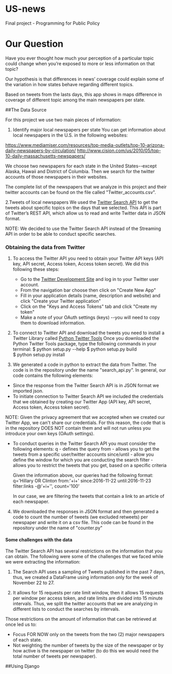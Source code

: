 # US-news
Final project - Programming for Public Policy

# Our Question

Have you ever thought how much your perception of a particular topic could change when you’re
exposed to more or less information on that topic?

Our hypothesis is that differences in news’ coverage could explain some of the variation in how states behave regarding different topics.

Based on tweets from the lasts days, this app shows in maps difference in coverage of different topic among the main newspapers per state.


##The Data Source

For this project we use two main pieces of information:

1. Identify major local newspapers per state
You can get information about local newspapers in the U.S. in the following websites:

https://www.mediamiser.com/resources/top-media-outlets/top-10-arizona-daily-newspapers-by-circulation/
http://www.cision.com/us/2010/05/top-10-daily-massachusetts-newspapers/

  We choose two newspapers for each state in the United States--except Alaska, Hawaii and District of Columbia.
  Then we search for the twitter accounts of those newspapers in their websites.

  The complete list of the newspapers that we analyze in this project and their twitter accounts can be found on the file called "Twitter_accounts.csv".

2.Tweets of local newspapers
We used the [Twitter Search API](https://dev.twitter.com/rest/public/search) to get the tweets about specific topics on the days that we selected. This API is part of Twitter’s REST API, which allow us to read and write Twitter data in JSON format.

NOTE: We decided to use the Twitter Search API instead of the Streaming API in order to be able to conduct specific searches.

### Obtaining the data from Twitter

1. To access the Twitter API you need to obtain your Twitter API keys (API key, API secret, Access token, Access token secret). We did this following these steps:
    * Go to the [Twitter Development Site](https://dev.twitter.com/) and log in to your Twitter user account.
    * From the navigation bar choose <Myapps> then click on "Create New App"
    * Fill in your application details (name, description and website) and click "Create your Twitter application"
    * Click on the "Keys and Access Tokens" tab and click "Create my token"
    * Make a note of your OAuth settings (keys) --you will need to copy them to download information.

2. To connect to Twitter API and download the tweets you need to install a Twitter Library called [Python Twitter Tools](https://pypi.python.org/pypi/twitter)
  Once you downloaded the Python Twitter Tools package, type the following commands in your terminal:
    $ python setup.py --help
    $ python setup.py build     
    $ python setup.py install

3. We generated a code in python to extract the data from Twitter. The code is in the repository under the name "search_api.py".
In general, our code contains the following elements:
  * Since the response from the Twitter Search API is in JSON format we imported json.
  * To initiate connection to Twitter Search API we included the credentials that we obtained by creating our Twitter App (API key, API secret, Access token, Access token secret).

  NOTE: Given the privacy agreement that we accepted when we created our Twitter App, we can't share our credentials. For this reason, the code that is in the repository DOES NOT contain them and will not run unless you introduce your own keys (OAuth settings).

  * To conduct queries in the Twitter Search API you must consider the following elements:
    q            -   defines the query
    from         -   allows you to get the tweets from a specific user/twitter accounts
    since/until  -   allow you define the window for which you are conducting the search
    filter       -   allows you to restrict the tweets that you get, based on a specific criteria

    Given the information above, our queries had the following format:
    q='Hillary OR Clinton from:'+i+' since:2016-11-22 until:2016-11-23 filter:links -@'+i+'', count='100'

    In our case, we are filtering the tweets that contain a link to an article of each newspaper.

4. We downloaded the responses in JSON format and then generated a code to count the number of tweets (we excluded retweets) per newspaper and write it on a csv file. This code can be found in the repository under the name of "counter.py"


#### Some challenges with the data
The Twitter Search API has several restrictions on the information that you can obtain. The following were some of the challenges that we faced while we were extracting the information:

1. The Search API uses a sampling of Tweets published in the past 7 days, thus, we created a DataFrame using information only for the week of November 22 to 27.

2. It allows for 15 requests per rate limit window, then it allows 15 requests per window per access token, and rate limits are divided into 15 minute intervals. Thus, we split the twitter accounts that we are analyzing in different lists to conduct the searches by intervals.

Those restrictions on the amount of information that can be retrieved at once led us to:

  * Focus FOR NOW only on the tweets from the two (2) major newspapers of each state.
  * Not weighting the number of tweets by the size of the newspaper or by how active is the newspaper on twitter (to do this we would need the total number of tweets per newspaper).

##Using Django

